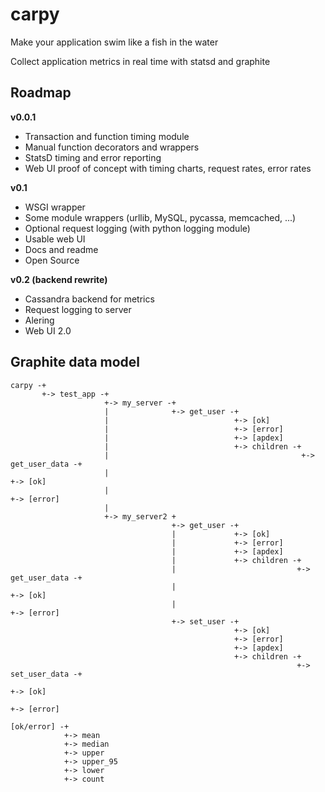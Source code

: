 carpy
=====

Make your application swim like a fish in the water

Collect application metrics in real time with statsd and graphite


Roadmap
-------

**v0.0.1**

- Transaction and function timing module
- Manual function decorators and wrappers
- StatsD timing and error reporting
- Web UI proof of concept with timing charts, request rates, error rates
 
**v0.1**

- WSGI wrapper
- Some module wrappers (urllib, MySQL, pycassa, memcached, ...)
- Optional request logging (with python logging module)
- Usable web UI
- Docs and readme
- Open Source

**v0.2 (backend rewrite)**

- Cassandra backend for metrics
- Request logging to server
- Alering
- Web UI 2.0


Graphite data model
-------------------

    carpy -+
           +-> test_app -+
                         +-> my_server -+
                         |              +-> get_user -+
                         |                            +-> [ok]
                         |                            +-> [error]
                         |                            +-> [apdex]
                         |                            +-> children -+
                         |                                           +-> get_user_data -+
                         |                                                              +-> [ok]
                         |                                                              +-> [error]
                         |
                         +-> my_server2 +
                                        +-> get_user -+
                                        |             +-> [ok]
                                        |             +-> [error]
                                        |             +-> [apdex]
                                        |             +-> children -+
                                        |                           +-> get_user_data -+
                                        |                                              +-> [ok]
                                        |                                              +-> [error]
                                        +-> set_user -+
                                                      +-> [ok]
                                                      +-> [error]
                                                      +-> [apdex]
                                                      +-> children -+
                                                                    +-> set_user_data -+
                                                                                       +-> [ok]
                                                                                       +-> [error]

    [ok/error] -+
                +-> mean
                +-> median
                +-> upper
                +-> upper_95
                +-> lower
                +-> count
          
          

